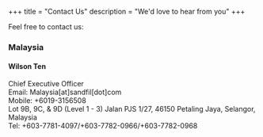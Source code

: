 +++
title = "Contact Us"
description = "We'd love to hear from you"
+++

Feel free to contact us:

### Malaysia
#### **Wilson Ten**  
Chief Executive Officer  
Email: Malaysia[at]sandfil[dot]com  
Mobile: +6019-3156508  
Lot 9B, 9C, & 9D (Level 1 - 3)
Jalan PJS 1/27, 46150 Petaling Jaya, Selangor, Malaysia  
Tel: +603-7781-4097/+603-7782-0966/+603-7782-0968
